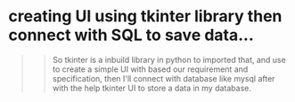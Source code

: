 # creating UI using tkinter library then connect with SQL to save data...
>> So tkinter is a inbuild library in python to imported that, and use to create a simple UI with based our requirement and specification,
then I'll connect with database like mysql after with the help tkinter UI to store a data in my database.
